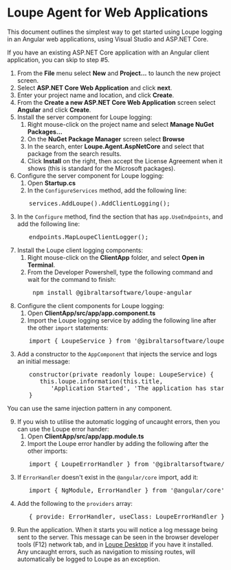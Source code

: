 # Loupe Agent for Web Applications

This document outlines the simplest way to get started using Loupe logging in an Angular web applications, using Visual Studio and ASP.NET Core.

If you have an existing ASP.NET Core application with an Angular client application, you can skip to step #5.

1. From the **File** menu select **New** and **Project...** to launch the new project screen.
2. Select **ASP.NET Core Web Application** and click **next**.
3. Enter your project name and location, and click **Create**.
4. From the **Create a new ASP.NET Core Web Application** screen select **Angular** and click **Create**.
5. Install the server component for Loupe logging:
   1. Right mouse-click on the project name and select **Manage NuGet Packages...**
   2. On the **NuGet Package Manager** screen select **Browse**
   3. In the search, enter **Loupe.Agent.AspNetCore** and select that package from the search results.
   4. Click **Install** on the right, then accept the License Agreement when it shows (this is standard for the Microsoft packages).
6. Configure the server component for Loupe logging:
   1. Open **Startup.cs**
   2. In the <code>ConfigureServices</code> method, add the following line:

<pre>      services.AddLoupe().AddClientLogging();</pre>

   3. In the <code>Configure</code> method, find the section that has <code>app.UseEndpoints</code>, and add the following line:

<pre>      endpoints.MapLoupeClientLogger();</pre>

7. Install the Loupe client logging components:
   1. Right mouse-click on the **ClientApp** folder, and select **Open in Terminal**.
   2. From the Developer Powershell, type the following command and wait for the command to finish:

<pre>       npm install @gibraltarsoftware/loupe-angular</pre>

8. Configure the client components for Loupe logging:
   1. Open **ClientApp/src/app/app.component.ts**
   2. Import the Loupe logging service by adding the following line after the other <code>import</code> statements:

<pre>      import { LoupeService } from '@gibraltarsoftware/loupe-angular';</pre>

   3. Add a constructor to the <code>AppComponent</code> that injects the service and logs an initial message:

<pre>
      constructor(private readonly loupe: LoupeService) {
         this.loupe.information(this.title,
            'Application Started', 'The application has started');
      }
</pre>

   You can use the same injection pattern in any component.

9. If you wish to utilise the automatic logging of uncaught errors, then you can use the Loupe error hander:
   1. Open **ClientApp/src/app/app.module.ts**
   2. Import the Loupe error handler by adding the following after the other imports:

<pre>
      import { LoupeErrorHandler } from '@gibraltarsoftware/loupe-angular';
</pre>

   3. If <code>ErrorHandler</code> doesn't exist in the <code>@angular/core</code> import, add it:

<pre>      import { NgModule, ErrorHandler } from '@angular/core';</pre>

   4. Add the following to the <code>providers</code> array:

<pre>      { provide: ErrorHandler, useClass: LoupeErrorHandler } </pre>

9. Run the application. When it starts you will notice a log message being sent to the server. This message can be seen in the browser developer tools (F12) network tab, and in [Loupe Desktop](https://onloupe.com/local-logging/free-net-log-viewer) if you have it installed. Any uncaught errors, such as navigation to missing routes, will automatically be logged to Loupe as an exception.
